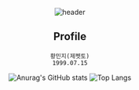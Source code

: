 
<div align="center">

![header](https://capsule-render.vercel.app/api?text=Hi-nl-Mygit&fontSize=20&fontAlign=75&fontAlign=80&type=venom&color=gradient=0:0f8ad7,100:73c4a9)

## Profile
``` 
황민지(제펫토)
1999.07.15

```
![Anurag's GitHub stats](https://github-readme-stats.vercel.app/api?username=J-petto&show_icons=true&theme=radical)
![Top Langs](https://github-readme-stats.vercel.app/api/top-langs/?username=J-petto&layout=compact)



</div>

<!--
**J-petto/J-petto** is a ✨ _special_ ✨ repository because its `README.md` (this file) appears on your GitHub profile.

Here are some ideas to get you started:

- 🔭 I’m currently working on ...
- 🌱 I’m currently learning ...
- 👯 I’m looking to collaborate on ...
- 🤔 I’m looking for help with ...
- 💬 Ask me about ...
- 📫 How to reach me: ...
- 😄 Pronouns: ...
- ⚡ Fun fact: ...
-->


